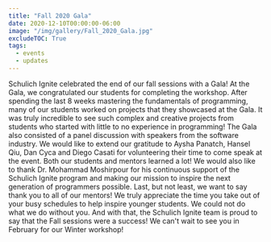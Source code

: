 ```yaml
---
title: "Fall 2020 Gala"
date: 2020-12-10T00:00:00-06:00
image: "/img/gallery/Fall_2020_Gala.jpg"
excludeTOC: True
tags:
  - events
  - updates
---
```

Schulich Ignite celebrated the end of our fall sessions with a Gala! At the Gala, we congratulated our students for completing the workshop. After spending the last 8 weeks mastering the fundamentals of programming, many of our students worked on projects that they showcased at the Gala. It was truly incredible to see such complex and creative projects from students who started with little to no experience in programming! The Gala also consisted of a panel discussion with speakers from the software industry. We would like to extend our gratitude to Aysha Panatch, Hansel Qiu, Dan Cyca and Diego Casati for volunteering their time to come speak at the event. Both our students and mentors learned a lot! We would also like to thank Dr. Mohammad Moshirpour for his continuous support of the Schulich Ignite program and making our mission to inspire the next generation of programmers possible. 
Last, but not least, we want to say thank you to all of our mentors! We truly appreciate the time you take out of your busy schedules to help inspire younger students. We could not do what we do without you. And with that, the Schulich Ignite team is proud to say that the Fall sessions were a success! We can't wait to see you in February for our Winter workshop!